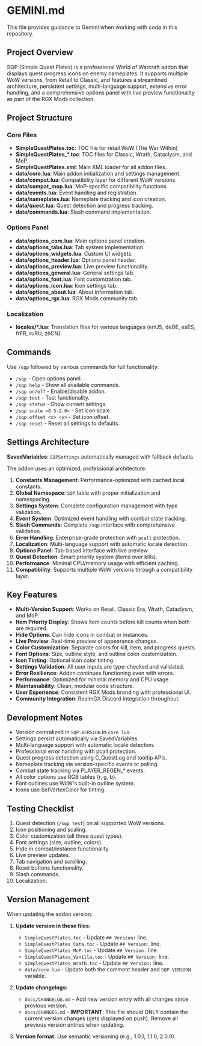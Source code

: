 # GEMINI.md

This file provides guidance to Gemini when working with code in this repository.

## Project Overview

SQP (Simple Quest Plates) is a professional World of Warcraft addon that displays quest progress icons on enemy nameplates. It supports multiple WoW versions, from Retail to Classic, and features a streamlined architecture, persistent settings, multi-language support, extensive error handling, and a comprehensive options panel with live preview functionality as part of the RGX Mods collection.

## Project Structure

### Core Files
- **SimpleQuestPlates.toc**: TOC file for retail WoW (The War Within)
- **SimpleQuestPlates_*.toc**: TOC files for Classic, Wrath, Cataclysm, and MoP.
- **SimpleQuestPlates.xml**: Main XML loader for all addon files.
- **data/core.lua**: Main addon initialization and settings management.
- **data/compat.lua**: Compatibility layer for different WoW versions.
- **data/compat_mop.lua**: MoP-specific compatibility functions.
- **data/events.lua**: Event handling and registration.
- **data/nameplates.lua**: Nameplate tracking and icon creation.
- **data/quest.lua**: Quest detection and progress tracking.
- **data/commands.lua**: Slash command implementation.

### Options Panel
- **data/options_core.lua**: Main options panel creation.
- **data/options_tabs.lua**: Tab system implementation.
- **data/options_widgets.lua**: Custom UI widgets.
- **data/options_header.lua**: Options panel header.
- **data/options_preview.lua**: Live preview functionality.
- **data/options_general.lua**: General settings tab.
- **data/options_font.lua**: Font customization tab.
- **data/options_icon.lua**: Icon settings tab.
- **data/options_about.lua**: About information tab.
- **data/options_rgx.lua**: RGX Mods community tab.

### Localization
- **locales/*.lua**: Translation files for various languages (enUS, deDE, esES, frFR, ruRU, zhCN).

## Commands

Use `/sqp` followed by various commands for full functionality:

- `/sqp` - Open options panel.
- `/sqp help` - Show all available commands.
- `/sqp on/off` - Enable/disable addon.
- `/sqp test` - Test functionality.
- `/sqp status` - Show current settings.
- `/sqp scale <0.5-2.0>` - Set icon scale.
- `/sqp offset <x> <y>` - Set icon offset.
- `/sqp reset` - Reset all settings to defaults.

## Settings Architecture

**SavedVariables**: `SQPSettings` automatically managed with fallback defaults.

The addon uses an optimized, professional architecture:

1.  **Constants Management**: Performance-optimized with cached local constants.
2.  **Global Namespace**: `SQP` table with proper initialization and namespacing.
3.  **Settings System**: Complete configuration management with type validation.
4.  **Event System**: Optimized event handling with combat state tracking.
5.  **Slash Commands**: Complete `/sqp` interface with comprehensive validation.
6.  **Error Handling**: Enterprise-grade protection with `pcall` protection.
7.  **Localization**: Multi-language support with automatic locale detection.
8.  **Options Panel**: Tab-based interface with live preview.
9.  **Quest Detection**: Smart priority system (items over kills).
10. **Performance**: Minimal CPU/memory usage with efficient caching.
11. **Compatibility**: Supports multiple WoW versions through a compatibility layer.

## Key Features

- **Multi-Version Support**: Works on Retail, Classic Era, Wrath, Cataclysm, and MoP.
- **Item Priority Display**: Shows item counts before kill counts when both are required.
- **Hide Options**: Can hide icons in combat or instances.
- **Live Preview**: Real-time preview of appearance changes.
- **Color Customization**: Separate colors for kill, item, and progress quests.
- **Font Options**: Size, outline style, and outline color customization.
- **Icon Tinting**: Optional icon color tinting.
- **Settings Validation**: All user inputs are type-checked and validated.
- **Error Resilience**: Addon continues functioning even with errors.
- **Performance**: Optimized for minimal memory and CPU usage.
- **Maintainability**: Clean, modular code structure.
- **User Experience**: Consistent RGX Mods branding with professional UI.
- **Community Integration**: RealmGX Discord integration throughout.

## Development Notes

- Version centralized in `SQP.VERSION` in `core.lua`.
- Settings persist automatically via SavedVariables.
- Multi-language support with automatic locale detection.
- Professional error handling with pcall protection.
- Quest progress detection using C_QuestLog and tooltip APIs.
- Nameplate tracking via version-specific events or polling.
- Combat state tracking via PLAYER_REGEN_* events.
- All color options use RGB tables {r, g, b}.
- Font outlines use WoW's built-in outline system.
- Icons use SetVertexColor for tinting.

## Testing Checklist

1.  Quest detection (`/sqp test`) on all supported WoW versions.
2.  Icon positioning and scaling.
3.  Color customization (all three quest types).
4.  Font settings (size, outline, colors).
5.  Hide in combat/instance functionality.
6.  Live preview updates.
7.  Tab navigation and scrolling.
8.  Reset buttons functionality.
9.  Slash commands.
10. Localization.

## Version Management

When updating the addon version:

1.  **Update version in these files:**
    *   `SimpleQuestPlates.toc` - Update `## Version:` line.
    *   `SimpleQuestPlates_Cata.toc` - Update `## Version:` line.
    *   `SimpleQuestPlates_MoP.toc` - Update `## Version:` line.
    *   `SimpleQuestPlates_Vanilla.toc` - Update `## Version:` line.
    *   `SimpleQuestPlates_Wrath.toc` - Update `## Version:` line.
    *   `data/core.lua` - Update both the comment header and `SQP.VERSION` variable.

2.  **Update changelogs:**
    *   `docs/CHANGELOG.md` - Add new version entry with all changes since previous version.
    *   `docs/CHANGES.md` - **IMPORTANT**: This file should ONLY contain the current version changes (gets displayed on push). Remove all previous version entries when updating.

3.  **Version format:** Use semantic versioning (e.g., 1.0.1, 1.1.0, 2.0.0).
